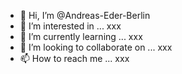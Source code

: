 - 👋 Hi, I’m @Andreas-Eder-Berlin
- 👀 I’m interested in ... xxx
- 🌱 I’m currently learning ... xxx
- 💞️ I’m looking to collaborate on ... xxx
- 📫 How to reach me ... xxx

<!---
Andreas-Eder-Berlin/Andreas-Eder-Berlin is a ✨ special ✨ repository because its `README.md` (this file) appears on your GitHub profile.
You can click the Preview link to take a look at your changes.
--->
